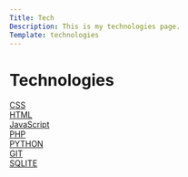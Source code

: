 ```yaml
---
Title: Tech
Description: This is my technologies page.
Template: technologies
---
```

Technologies
==========================

<div class="box bigger">
    <a href="%base_url%?technology/CSS" class="my-text">CSS</a>
</div>

<div class="box smaller">
    <a href="%base_url%?technology/HTML" class="my-text">HTML</a>
</div>

<div class="box smaller">
    <a href="%base_url%?technology/JAVASCRIPT" class="my-text">JavaScript</a>
</div>

<div class="box bigger">
    <a href="%base_url%?technology/PHP" class="my-text">PHP</a>
</div>

<div class="box python">
    <a href="%base_url%?technology/PYTHON" class="my-text">PYTHON</a>
</div>

<div class="box bigger">
    <a href="%base_url%?technology/GIT" class="my-text">GIT</a>
</div>

<div class="box smaller">
    <a href="%base_url%?technology/SQLITE" class="my-text">SQLITE</a>
</div>

